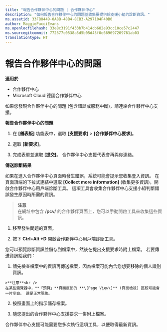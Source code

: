 ```yaml
---
title: "報告合作夥伴中心的問題 | 合作夥伴中心"
description: "如何報告合作夥伴中心的問題並收集要提供給支援小組的診斷資訊。"
ms.assetid: 33FB8449-0A8B-48B4-8CB3-A297104F40B0
author: MaggiePucciEvans
ms.openlocfilehash: 33e8c3191f433b7b414cb682e93cc10ce57c2447
ms.sourcegitcommit: 772577c0538a5d5b05d45f0e669697209761ab03
translationtype: HT
---
```

# <a name="report-problems-with-partner-center"></a>報告合作夥伴中心的問題

**適用於**

-  合作夥伴中心
-  Microsoft Cloud 德國合作夥伴中心

如果您發現合作夥伴中心的問題 (包含錯誤或服務中斷)，請連絡合作夥伴中心支援。

**報告合作夥伴中心的問題**

1.  在 **\[儀表板\]** 功能表中，選取 **\[支援要求\]** &gt; **\[合作夥伴中心要求\]**。

2.  選取 **\[新要求\]**。

3.  完成表單並選取 **\[提交\]**。 合作夥伴中心支援代表會再與你連絡。

**傳送診斷結果**

如果在進入合作夥伴中心頁面時發生錯誤，系統可能會提示您收集登入資訊。 在頁面頂端的下拉式連結中選取 **\[Collect more information\]** (收集更多資訊)，開啟合作夥伴中心用戶端診斷工具。 這項工具會收集合作夥伴中心支援小組判斷錯誤發生原因時所需的資訊。 

>**注意**<br>
在網址中包含 **/pcv/** 的合作夥伴頁面上，您可以手動開啟工具來收集這些資訊。

1.    移至發生問題的頁面。

2.    按下 **Ctrl+Alt +D** 開啟合作夥伴中心用戶端診斷工具。

您可以預覽診斷資訊並儲存到檔案中，然後在提出支援要求時附上檔案。 若要傳送資訊給我們︰

1.    請先檢查檔案中的資訊再傳送檔案，因為檔案可能內含您想要移除的個人識別資訊。 

    >**注意**<br />
    在某些瀏覽器中，**「預覽」**頁面底部的 **\[Page View\]** (頁面檢視) 區段可能會一片空白。 這是正常現象。

2.    按照畫面上的指示儲存檔案。

3.    隨您提出的合作夥伴中心支援要求一併附上檔案。

合作夥伴中心支援可能需要您多次執行這項工具，以便取得最新資訊。

